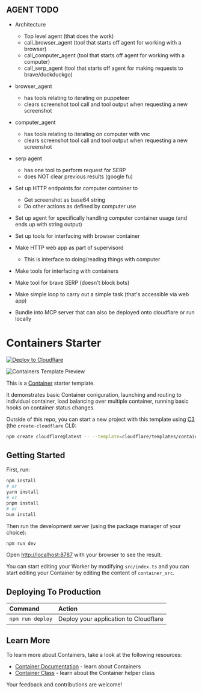 ## AGENT TODO

- Architecture
  - Top level agent (that does the work)
  - call_browser_agent (tool that starts off agent for working with a browser)
  - call_computer_agent (tool that starts off agent for working with a computer)
  - call_serp_agent (tool that starts off agent for making requests to brave/duckduckgo)
  
- browser_agent
  - has tools relating to iterating on puppeteer
  - clears screenshot tool call and tool output when requesting a new screenshot

- computer_agent
  - has tools relating to iterating on computer with vnc
  - clears screenshot tool call and tool output when requesting a new screenshot
  
- serp agent
  - has one tool to perform request for SERP
  - does NOT clear previous results (google fu)

- Set up HTTP endpoints for computer container to
  - Get screenshot as base64 string
  - Do other actions as defined by computer use
- Set up agent for specifically handling computer container usage (and ends up with string output)
- Set up tools for interfacing with browser container

- Make HTTP web app as part of supervisord
  - This is interface to doing/reading things with computer
- Make tools for interfacing with containers
- Make tool for brave SERP (doesn't block bots)
- Make simple loop to carry out a simple task (that's accessible via web app)
- Bundle into MCP server that can also be deployed onto cloudflare or run locally

# Containers Starter

[![Deploy to Cloudflare](https://deploy.workers.cloudflare.com/button)](https://deploy.workers.cloudflare.com/?url=https://github.com/cloudflare/templates/tree/main/containers-template)

![Containers Template Preview](https://imagedelivery.net/_yJ02hpOMj_EnGvsU2aygw/5aba1fb7-b937-46fd-fa67-138221082200/public)

<!-- dash-content-start -->

This is a [Container](https://developers.cloudflare.com/containers/) starter template.

It demonstrates basic Container coniguration, launching and routing to individual container, load balancing over multiple container, running basic hooks on container status changes.

<!-- dash-content-end -->

Outside of this repo, you can start a new project with this template using [C3](https://developers.cloudflare.com/pages/get-started/c3/) (the `create-cloudflare` CLI):

```bash
npm create cloudflare@latest -- --template=cloudflare/templates/containers-template
```

## Getting Started

First, run:

```bash
npm install
# or
yarn install
# or
pnpm install
# or
bun install
```

Then run the development server (using the package manager of your choice):

```bash
npm run dev
```

Open [http://localhost:8787](http://localhost:8787) with your browser to see the result.

You can start editing your Worker by modifying `src/index.ts` and you can start
editing your Container by editing the content of `container_src`.

## Deploying To Production

| Command          | Action                                |
| :--------------- | :------------------------------------ |
| `npm run deploy` | Deploy your application to Cloudflare |

## Learn More

To learn more about Containers, take a look at the following resources:

- [Container Documentation](https://developers.cloudflare.com/containers/) - learn about Containers
- [Container Class](https://github.com/cloudflare/containers) - learn about the Container helper class

Your feedback and contributions are welcome!
